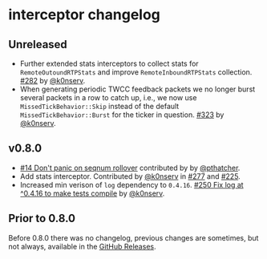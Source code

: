 # interceptor changelog

## Unreleased

* Further extended stats interceptors to collect stats for `RemoteOutoundRTPStats` and improve `RemoteInboundRTPStats` collection. [#282](https://github.com/webrtc-rs/webrtc/pull/282) by [@k0nserv](https://github.com/k0nserv).
* When generating periodic TWCC feedback packets we no longer burst several packets in a row to catch up, i.e., we now use `MissedTickBehavior::Skip` instead of the default `MissedTickBehavior::Burst` for the ticker in question. [#323](https://github.com/webrtc-rs/webrtc/pull/323) by [@k0nserv](https://github.com/k0nserv).

## v0.8.0

* [#14 Don't panic on seqnum rollover](https://github.com/webrtc-rs/interceptor/pull/14) contributed by by [@pthatcher](https://github.com/pthatcher).
* Add stats interceptor. Contributed by [@k0nserv](https://github.com/k0nserv) in [#277](https://github.com/webrtc-rs/webrtc/pull/277/) and [#225](https://github.com/webrtc-rs/webrtc/pull/225).
* Increased min verison of `log` dependency to `0.4.16`. [#250 Fix log at ^0.4.16 to make tests compile](https://github.com/webrtc-rs/webrtc/pull/250) by [@k0nserv](https://github.com/k0nserv).

## Prior to 0.8.0

Before 0.8.0 there was no changelog, previous changes are sometimes, but not always, available in the [GitHub Releases](https://github.com/webrtc-rs/interceptor/releases).

